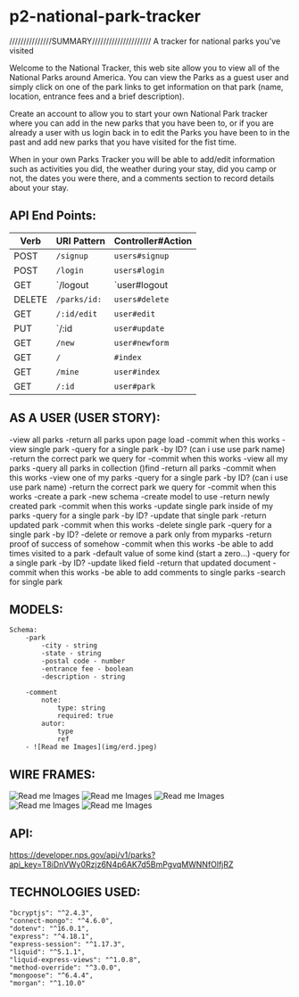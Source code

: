 # p2-national-park-tracker
///////////////SUMMARY/////////////////////
A tracker for national parks you've visited

Welcome to the National Tracker, this web site allow you to view all of the National Parks around America. You can view the Parks as a guest user and simply click on one of the park links to get information on that park (name, location, entrance fees and a brief description). 

Create an account to allow you to start your own National Park tracker where you can add in the new parks that you have been to, or if you are already a user with us login back in to edit the Parks you have been to in the past and add new parks that you have visited for the fist time. 

When in your own Parks Tracker you will be able to add/edit information such as activities you did, the weather during your stay, did you camp or not, the dates you were there, and a comments section to record details about your stay.



## API End Points:

| Verb   | URI Pattern            | Controller#Action |
|--------|------------------------|-------------------|
| POST   | `/signup`              | `users#signup`    |
| POST   | `/login`               | `users#login`     |
| GET    | `/logout               | `user#logout      |
| DELETE | `/parks/id:`           | `users#delete`    |
| GET    | `/:id/edit`            | `user#edit`       |
| PUT    | `/:id                  | `user#update`     |
| GET    | `/new`                 | `user#newform`    |
| GET    | `/`                    | `#index`          |
| GET    | `/mine`                | `user#index`      |
| GET    | `/:id`                 | `user#park`       |



## AS A USER (USER STORY):
-view all parks
    -return all parks upon page load
    -commit when this works
-view single park 
    -query for a single park -by ID? (can i use use park name)
    -return the correct park we query for
    -commit when this works
-view all my parks
    -query all parks in collection ()find
    -return all parks
    -commit when this works
-view one of my parks
    -query for a single park -by ID? (can i use use park name)
    -return the correct park we query for
    -commit when this works
-create a park
    -new schema
    -create model to use 
    -return newly created park
    -commit when this works
-update single park inside of my parks
    -query for a single park -by ID?
    -update that single park 
    -return updated park
    -commit when this works
-delete single park
    -query for a single park -by ID?
    -delete or remove a park only from myparks 
    -return proof of success of somehow 
    -commit when this works
-be able to add times visited to a park 
    -default value of some kind (start a zero...)
    -query for a single park -by ID?
    -update liked field 
    -return that updated document 
    -commit when this works
-be able to add comments to single parks
    -search for single park 

## MODELS:
    Schema: 
        -park
            -city - string
            -state - string
            -postal code - number
            -entrance fee - boolean
            -description - string

        -comment
            note:
                type: string
                required: true
            autor:
                type
                ref
        - ![Read me Images](img/erd.jpeg)


## WIRE FRAMES:
![Read me Images](img/thumbnails.jpeg)
![Read me Images](img/index.jpeg)
![Read me Images](img/guest-show.jpeg)
![Read me Images](img/user-index.jpeg)
![Read me Images](img/user-show.jpeg)





## API:
https://developer.nps.gov/api/v1/parks?api_key=T8iDnVWy0Rzjz6N4p6AK7d5BmPgvqMWNNfOlfjRZ


## TECHNOLOGIES USED:
    "bcryptjs": "^2.4.3",
    "connect-mongo": "^4.6.0",
    "dotenv": "^16.0.1",
    "express": "^4.18.1",
    "express-session": "^1.17.3",
    "liquid": "^5.1.1",
    "liquid-express-views": "^1.0.8",
    "method-override": "^3.0.0",
    "mongoose": "^6.4.4",
    "morgan": "^1.10.0"